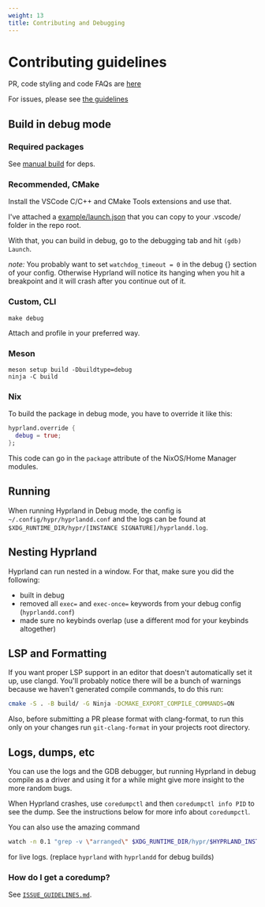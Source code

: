 ```yaml
---
weight: 13
title: Contributing and Debugging
---
```


# Contributing guidelines

PR, code styling and code FAQs are [here](./PR-Guidelines)

For issues, please see
[the guidelines](https://github.com/hyprwm/Hyprland/blob/main/docs/ISSUE_GUIDELINES.md)

## Build in debug mode

### Required packages

See [manual build](https://wiki.hyprland.org/Getting-Started/Installation/#manual-manual-build) for deps.

### Recommended, CMake

Install the VSCode C/C++ and CMake Tools extensions and use that.

I've attached a
[example/launch.json](https://github.com/hyprwm/Hyprland/blob/main/example/launch.json)
that you can copy to your .vscode/ folder in the repo root.

With that, you can build in debug, go to the debugging tab and hit
`(gdb) Launch`.

_note:_ You probably want to set `watchdog_timeout = 0` in the debug {} section
of your config. Otherwise Hyprland will notice its hanging when you hit a
breakpoint and it will crash after you continue out of it.

### Custom, CLI

`make debug`

Attach and profile in your preferred way.

### Meson

```console
meson setup build -Dbuildtype=debug
ninja -C build
```

### Nix

To build the package in debug mode, you have to override it like this:

```nix
hyprland.override {
  debug = true;
};
```

This code can go in the `package` attribute of the NixOS/Home Manager modules.

## Running

When running Hyprland in Debug mode, the config is
`~/.config/hypr/hyprlandd.conf` and the logs can be found at
`$XDG_RUNTIME_DIR/hypr/[INSTANCE SIGNATURE]/hyprlandd.log`.

## Nesting Hyprland

Hyprland can run nested in a window. For that, make sure you did the following:

- built in debug
- removed all `exec=` and `exec-once=` keywords from your debug config
  (`hyprlandd.conf`)
- made sure no keybinds overlap (use a different mod for your keybinds
  altogether)

## LSP and Formatting

If you want proper LSP support in an editor that doesn't automatically set it
up, use clangd. You'll probably notice there will be a bunch of warnings
because we haven't generated compile commands, to do this run:

```sh
cmake -S . -B build/ -G Ninja -DCMAKE_EXPORT_COMPILE_COMMANDS=ON
```

Also, before submitting a PR please format with clang-format, to run this only
on your changes run `git-clang-format` in your projects root directory.

## Logs, dumps, etc

You can use the logs and the GDB debugger, but running Hyprland in debug compile
as a driver and using it for a while might give more insight to the more random
bugs.

When Hyprland crashes, use `coredumpctl` and then `coredumpctl info PID` to see
the dump. See the instructions below for more info about `coredumpctl`.

You can also use the amazing command

```sh
watch -n 0.1 "grep -v \"arranged\" $XDG_RUNTIME_DIR/hypr/$HYPRLAND_INSTANCE_SIGNATURE/hyprland.log | tail -n 40"
```

for live logs. (replace `hyprland` with `hyprlandd` for debug builds)

### How do I get a coredump?

See
[`ISSUE_GUIDELINES.md`](https://github.com/hyprwm/Hyprland/blob/main/docs/ISSUE_GUIDELINES.md).

